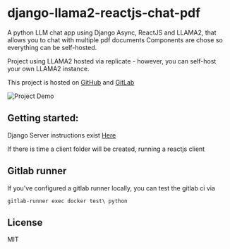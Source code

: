 # django-llama2-reactjs-chat-pdf

A python LLM chat app using Django Async, ReactJS and LLAMA2, that allows you to chat with multiple pdf documents
Components are chose so everything can be self-hosted.


Project using LLAMA2 hosted via replicate - however, you can self-host your own LLAMA2 instance.

This project is hosted on [GitHub](https://github.com/pgryko/django-llama2-reactjs-chat-pdf) and [GitLab](https://gitlab.com/pgryko/django-llama2-reactjs-chat-pdf)


![Project Demo](./demo-15fps.gif)

## Getting started:

Django Server instructions exist [Here](server/README.md)

If there is time a client folder will be created, running a reactjs client

## Gitlab runner

If you've configured a gitlab runner locally, you can test the gitlab ci via

```shell
gitlab-runner exec docker test\ python
```


## License
MIT
